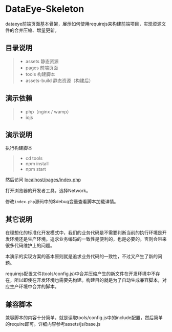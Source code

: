 # DataEye-Skeleton

dataeye前端页面基本骨架，展示如何使用requirejs来构建前端项目，实现资源文件的合并压缩、增量更新。

## 目录说明

> * assets 静态资源
> * pages 前端页面
> * tools 构建脚本
> * assets-build 静态资源（构建后）

## 演示依赖

> * php（nginx / wamp）
> * iojs

## 演示说明

执行构建脚本

> * cd tools
> * npm install
> * npm start

然后访问 [localhost/pages/index.php](localhost/pages/index.php)

打开浏览器的开发者工具，选择Network。

修改`index.php`源码中的$debug变量查看脚本加载详情。

## 其它说明

在理想化的标准化开发模式中，我们的业务代码是不需要判断当前的执行环境是开发环境还是生产环境。追求业务编码的一致性是便利的，也是必要的。否则会带来很多代码维护上的问题。

本演示的实现方案的基本原则就是追求业务代码的一致性，不过又产生了新的问题。

requirejs配置文件(tools/config.js)中合并压缩产生的新文件在开发环境中不存在，所以即使在开发环境也需要先构建。构建目的就是为了自动生成兼容脚本，对应生产环境中合并的脚本。

## 兼容脚本

兼容脚本的内容十分简单，就是读取tools/config.js中的include配置，然后简单的require即可。详细内容参考assets/js/base.js



